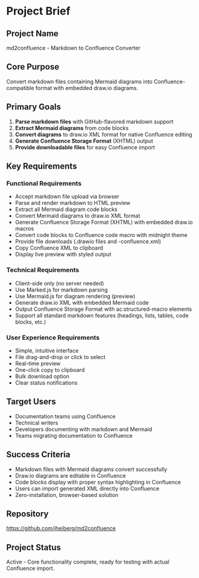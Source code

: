 # Project Brief

## Project Name
md2confluence - Markdown to Confluence Converter

## Core Purpose
Convert markdown files containing Mermaid diagrams into Confluence-compatible format with embedded draw.io diagrams.

## Primary Goals
1. **Parse markdown files** with GitHub-flavored markdown support
2. **Extract Mermaid diagrams** from code blocks
3. **Convert diagrams** to draw.io XML format for native Confluence editing
4. **Generate Confluence Storage Format** (XHTML) output
5. **Provide downloadable files** for easy Confluence import

## Key Requirements

### Functional Requirements
- Accept markdown file upload via browser
- Parse and render markdown to HTML preview
- Extract all Mermaid diagram code blocks
- Convert Mermaid diagrams to draw.io XML format
- Generate Confluence Storage Format (XHTML) with embedded draw.io macros
- Convert code blocks to Confluence code macro with midnight theme
- Provide file downloads (.drawio files and -confluence.xml)
- Copy Confluence XML to clipboard
- Display live preview with styled output

### Technical Requirements
- Client-side only (no server needed)
- Use Marked.js for markdown parsing
- Use Mermaid.js for diagram rendering (preview)
- Generate draw.io XML with embedded Mermaid code
- Output Confluence Storage Format with ac:structured-macro elements
- Support all standard markdown features (headings, lists, tables, code blocks, etc.)

### User Experience Requirements
- Simple, intuitive interface
- File drag-and-drop or click to select
- Real-time preview
- One-click copy to clipboard
- Bulk download option
- Clear status notifications

## Target Users
- Documentation teams using Confluence
- Technical writers
- Developers documenting with markdown and Mermaid
- Teams migrating documentation to Confluence

## Success Criteria
- Markdown files with Mermaid diagrams convert successfully
- Draw.io diagrams are editable in Confluence
- Code blocks display with proper syntax highlighting in Confluence
- Users can import generated XML directly into Confluence
- Zero-installation, browser-based solution

## Repository
https://github.com/jheiberg/md2confluence

## Project Status
Active - Core functionality complete, ready for testing with actual Confluence import.
